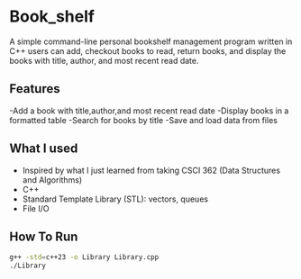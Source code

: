 # Book_shelf
A simple command-line personal bookshelf management program written in C++ users can add, checkout books to read, return books, and display the books with title, author, and most recent read date.
## Features
-Add a book with title,author,and most recent read date
-Display books in a formatted table
-Search for books by title
-Save and load data from files
## What I used
- Inspired by what I just learned from taking CSCI 362 (Data Structures and Algorithms)
- C++
- Standard Template Library (STL): vectors, queues
- File I/O
 ## How To Run
 ```bash
g++ -std=c++23 -o Library Library.cpp
./Library

  
